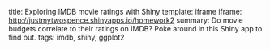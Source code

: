 title: Exploring IMDB movie ratings with Shiny
template: iframe
iframe: http://justmytwospence.shinyapps.io/homework2
summary: Do movie budgets correlate to their ratings on IMDB? Poke around in this Shiny app to find out.
tags: imdb, shiny, ggplot2
